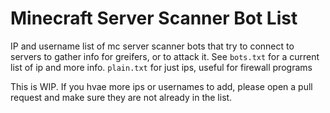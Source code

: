 # Minecraft Server Scanner Bot List
IP and username list of mc server scanner bots that try to connect to servers to gather info for greifers, or to attack it.
See `bots.txt` for a current list of ip and more info.
`plain.txt` for just ips, useful for firewall programs

This is WIP. If you hvae more ips or usernames to add, please open a pull request and make sure they are not already in the list.
